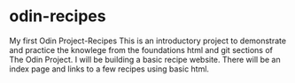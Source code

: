 # odin-recipes
My first Odin Project-Recipes
This is an introductory project to demonstrate and practice the knowlege from the foundations html and git sections of The Odin Project. I will be building a basic recipe website. There will be an index page and links to a few recipes using basic html.